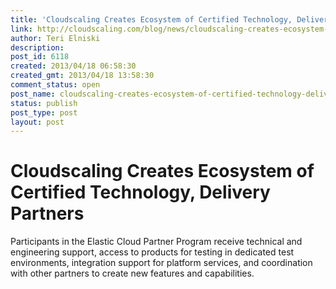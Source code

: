 ```yaml
---
title: 'Cloudscaling Creates Ecosystem of Certified Technology, Delivery Partners'
link: http://cloudscaling.com/blog/news/cloudscaling-creates-ecosystem-of-certified-technology-delivery-partners/
author: Teri Elniski
description: 
post_id: 6118
created: 2013/04/18 06:58:30
created_gmt: 2013/04/18 13:58:30
comment_status: open
post_name: cloudscaling-creates-ecosystem-of-certified-technology-delivery-partners
status: publish
post_type: post
layout: post
---
```


# Cloudscaling Creates Ecosystem of Certified Technology, Delivery Partners

Participants in the Elastic Cloud Partner Program receive technical and engineering support, access to products for testing in dedicated test environments, integration support for platform services, and coordination with other partners to create new features and capabilities.